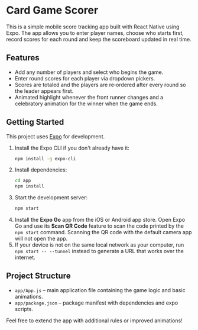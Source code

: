 # Card Game Scorer

This is a simple mobile score tracking app built with React Native using Expo. The app allows you to enter player names, choose who starts first, record scores for each round and keep the scoreboard updated in real time.

## Features

- Add any number of players and select who begins the game.
- Enter round scores for each player via dropdown pickers.
- Scores are totaled and the players are re‑ordered after every round so the leader appears first.
- Animated highlight whenever the front runner changes and a celebratory animation for the winner when the game ends.

## Getting Started

This project uses [Expo](https://expo.dev/) for development.

1. Install the Expo CLI if you don't already have it:
   ```bash
   npm install -g expo-cli
   ```
2. Install dependencies:
   ```bash
   cd app
   npm install
   ```
3. Start the development server:
   ```bash
   npm start
   ```
4. Install the **Expo Go** app from the iOS or Android app store.
   Open Expo Go and use its **Scan QR Code** feature to scan the code printed by
   the `npm start` command. Scanning the QR code with the default camera app will
   not open the app.
5. If your device is not on the same local network as your computer, run
   `npm start -- --tunnel` instead to generate a URL that works over the
   internet.

## Project Structure

- `app/App.js` – main application file containing the game logic and basic animations.
- `app/package.json` – package manifest with dependencies and expo scripts.

Feel free to extend the app with additional rules or improved animations!
